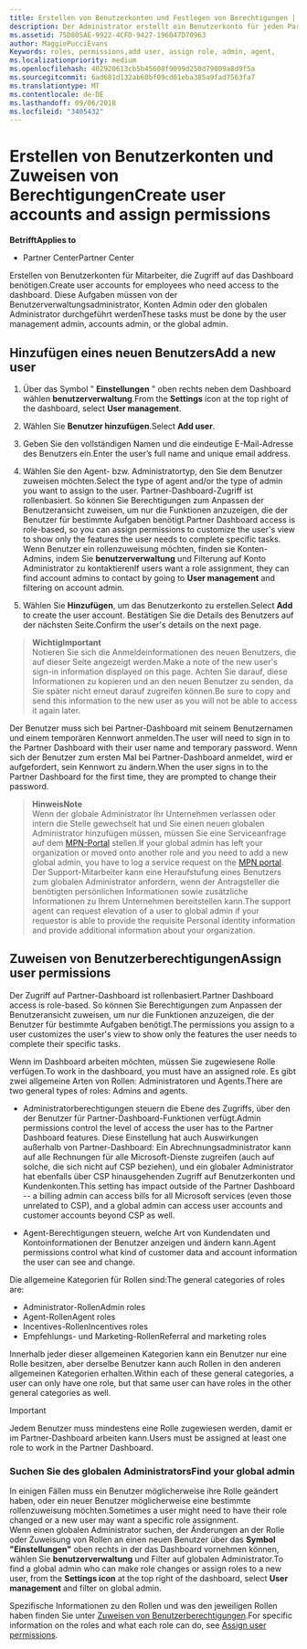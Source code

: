 ```yaml
---
title: Erstellen von Benutzerkonten und Festlegen von Berechtigungen | Partner Center
description: Der Administrator erstellt ein Benutzerkonto für jeden Partnermitarbeiter, der Zugriff auf Partner Center benötigt.
ms.assetid: 75D805AE-9922-4CFD-9427-196047D70963
author: MaggiePucciEvans
Keywords: roles, permissions,add user, assign role, admin, agent,
ms.localizationpriority: medium
ms.openlocfilehash: 402920613cb5b45608f9099d250d79809a8d9f5a
ms.sourcegitcommit: 6ad681d132ab60bf09cd01eba385a9fad7563fa7
ms.translationtype: MT
ms.contentlocale: de-DE
ms.lasthandoff: 09/06/2018
ms.locfileid: "3405432"
---
```

# <a name="create-user-accounts-and-assign-permissions"></a><span data-ttu-id="77e7d-103">Erstellen von Benutzerkonten und Zuweisen von Berechtigungen</span><span class="sxs-lookup"><span data-stu-id="77e7d-103">Create user accounts and assign permissions</span></span>

**<span data-ttu-id="77e7d-104">Betrifft</span><span class="sxs-lookup"><span data-stu-id="77e7d-104">Applies to</span></span>**

-  <span data-ttu-id="77e7d-105">Partner Center</span><span class="sxs-lookup"><span data-stu-id="77e7d-105">Partner Center</span></span>

<span data-ttu-id="77e7d-106">Erstellen von Benutzerkonten für Mitarbeiter, die Zugriff auf das Dashboard benötigen.</span><span class="sxs-lookup"><span data-stu-id="77e7d-106">Create user accounts for employees who need access to the dashboard.</span></span> <span data-ttu-id="77e7d-107">Diese Aufgaben müssen von der Benutzerverwaltungsadministrator, Konten Admin oder den globalen Administrator durchgeführt werden</span><span class="sxs-lookup"><span data-stu-id="77e7d-107">These tasks must be done by the user management admin, accounts admin, or the global admin.</span></span> 


## <a name="add-a-new-user"></a><span data-ttu-id="77e7d-108">Hinzufügen eines neuen Benutzers</span><span class="sxs-lookup"><span data-stu-id="77e7d-108">Add a new user</span></span>

1. <span data-ttu-id="77e7d-109">Über das Symbol " **Einstellungen** " oben rechts neben dem Dashboard wählen **benutzerverwaltung**.</span><span class="sxs-lookup"><span data-stu-id="77e7d-109">From the **Settings** icon at the top right of the dashboard, select **User management**.</span></span>

2.  <span data-ttu-id="77e7d-110">Wählen Sie **Benutzer hinzufügen**.</span><span class="sxs-lookup"><span data-stu-id="77e7d-110">Select **Add user**.</span></span>

3.  <span data-ttu-id="77e7d-111">Geben Sie den vollständigen Namen und die eindeutige E-Mail-Adresse des Benutzers ein.</span><span class="sxs-lookup"><span data-stu-id="77e7d-111">Enter the user’s full name and unique email address.</span></span>

4.  <span data-ttu-id="77e7d-112">Wählen Sie den Agent- bzw. Administratortyp, den Sie dem Benutzer zuweisen möchten.</span><span class="sxs-lookup"><span data-stu-id="77e7d-112">Select the type of agent and/or the type of admin you want to assign to the user.</span></span> <span data-ttu-id="77e7d-113">Partner-Dashboard-Zugriff ist rollenbasiert. So können Sie Berechtigungen zum Anpassen der Benutzeransicht zuweisen, um nur die Funktionen anzuzeigen, die der Benutzer für bestimmte Aufgaben benötigt.</span><span class="sxs-lookup"><span data-stu-id="77e7d-113">Partner Dashboard access is role-based, so you can assign permissions to customize the user's view to show only the features the user needs to complete specific tasks.</span></span>  <span data-ttu-id="77e7d-114">Wenn Benutzer ein rollenzuweisung möchten, finden sie Konten-Admins, indem Sie **benutzerverwaltung** und Filterung auf Konto Administrator zu kontaktieren</span><span class="sxs-lookup"><span data-stu-id="77e7d-114">If users want a role assignment, they can find account admins to contact by going to **User management** and filtering on account admin.</span></span>

5.  <span data-ttu-id="77e7d-115">Wählen Sie **Hinzufügen**, um das Benutzerkonto zu erstellen.</span><span class="sxs-lookup"><span data-stu-id="77e7d-115">Select **Add** to create the user account.</span></span> <span data-ttu-id="77e7d-116">Bestätigen Sie die Details des Benutzers auf der nächsten Seite.</span><span class="sxs-lookup"><span data-stu-id="77e7d-116">Confirm the user's details on the next page.</span></span>

>**<span data-ttu-id="77e7d-117">Wichtig</span><span class="sxs-lookup"><span data-stu-id="77e7d-117">Important</span></span>**<br>
<span data-ttu-id="77e7d-118">Notieren Sie sich die Anmeldeinformationen des neuen Benutzers, die auf dieser Seite angezeigt werden.</span><span class="sxs-lookup"><span data-stu-id="77e7d-118">Make a note of the new user's sign-in information displayed on this page.</span></span> <span data-ttu-id="77e7d-119">Achten Sie darauf, diese Informationen zu kopieren und an den neuen Benutzer zu senden, da Sie später nicht erneut darauf zugreifen können.</span><span class="sxs-lookup"><span data-stu-id="77e7d-119">Be sure to copy and send this information to the new user as you will not be able to access it again later.</span></span> 

<span data-ttu-id="77e7d-120">Der Benutzer muss sich bei Partner-Dashboard mit seinem Benutzernamen und einem temporären Kennwort anmelden.</span><span class="sxs-lookup"><span data-stu-id="77e7d-120">The user will need to sign in to the Partner Dashboard with their user name and temporary password.</span></span> <span data-ttu-id="77e7d-121">Wenn sich der Benutzer zum ersten Mal bei Partner-Dashboard anmeldet, wird er aufgefordert, sein Kennwort zu ändern.</span><span class="sxs-lookup"><span data-stu-id="77e7d-121">When the user signs in to the Partner Dashboard for the first time, they are prompted to change their password.</span></span> 

>**<span data-ttu-id="77e7d-122">Hinweis</span><span class="sxs-lookup"><span data-stu-id="77e7d-122">Note</span></span>**<br> <span data-ttu-id="77e7d-123">Wenn der globale Administrator Ihr Unternehmen verlassen oder intern die Stelle gewechselt hat und Sie einen neuen globalen Administrator hinzufügen müssen, müssen Sie eine Serviceanfrage auf dem [MPN-Portal](https://partner.microsoft.com/support) stellen.</span><span class="sxs-lookup"><span data-stu-id="77e7d-123">If your global admin has left your organization or moved onto another role and you need to add a new global admin, you have to log a service request on the [MPN portal](https://partner.microsoft.com/support).</span></span> <span data-ttu-id="77e7d-124">Der Support-Mitarbeiter kann eine Heraufstufung eines Benutzers zum globalen Administrator anfordern, wenn der Antragsteller die benötigten persönlichen Informationen sowie zusätzliche Informationen zu Ihrem Unternehmen bereitstellen kann.</span><span class="sxs-lookup"><span data-stu-id="77e7d-124">The support agent can request elevation of a user to global admin if your requestor is able to provide the requisite Personal identity information and provide additional information about your organization.</span></span>

## <a name="assign-user-permissions"></a><span data-ttu-id="77e7d-125">Zuweisen von Benutzerberechtigungen</span><span class="sxs-lookup"><span data-stu-id="77e7d-125">Assign user permissions</span></span>

<span data-ttu-id="77e7d-126">Der Zugriff auf Partner-Dashboard ist rollenbasiert.</span><span class="sxs-lookup"><span data-stu-id="77e7d-126">Partner Dashboard access is role-based.</span></span> <span data-ttu-id="77e7d-127">So können Sie Berechtigungen zum Anpassen der Benutzeransicht zuweisen, um nur die Funktionen anzuzeigen, die der Benutzer für bestimmte Aufgaben benötigt.</span><span class="sxs-lookup"><span data-stu-id="77e7d-127">The permissions you assign to a user customizes the user's view to show only the features the user needs to complete their specific tasks.</span></span> 

<span data-ttu-id="77e7d-128">Wenn im Dashboard arbeiten möchten, müssen Sie zugewiesene Rolle verfügen.</span><span class="sxs-lookup"><span data-stu-id="77e7d-128">To work in the dashboard, you must have an assigned role.</span></span>  <span data-ttu-id="77e7d-129">Es gibt zwei allgemeine Arten von Rollen: Administratoren und Agents.</span><span class="sxs-lookup"><span data-stu-id="77e7d-129">There are two general types of roles: Admins and agents.</span></span>

- <span data-ttu-id="77e7d-130">Administratorberechtigungen steuern die Ebene des Zugriffs, über den der Benutzer für Partner-Dashboard-Funktionen verfügt.</span><span class="sxs-lookup"><span data-stu-id="77e7d-130">Admin permissions control the level of access the user has to the Partner Dashboard features.</span></span> <span data-ttu-id="77e7d-131">Diese Einstellung hat auch Auswirkungen außerhalb von Partner-Dashboard: Ein Abrechnungsadministrator kann auf alle Rechnungen für alle Microsoft-Dienste zugreifen (auch auf solche, die sich nicht auf CSP beziehen), und ein globaler Administrator hat ebenfalls über CSP hinausgehenden Zugriff auf Benutzerkonten und Kundenkonten.</span><span class="sxs-lookup"><span data-stu-id="77e7d-131">This setting has impact outside of the Partner Dashboard -- a billing admin can access bills for all Microsoft services (even those unrelated to CSP), and a global admin can access user accounts and customer accounts beyond CSP as well.</span></span>

- <span data-ttu-id="77e7d-132">Agent-Berechtigungen steuern, welche Art von Kundendaten und Kontoinformationen der Benutzer anzeigen und ändern kann.</span><span class="sxs-lookup"><span data-stu-id="77e7d-132">Agent permissions control what kind of customer data and account information the user can see and change.</span></span>
    
<span data-ttu-id="77e7d-133">Die allgemeine Kategorien für Rollen sind:</span><span class="sxs-lookup"><span data-stu-id="77e7d-133">The general categories of roles are:</span></span> 
- <span data-ttu-id="77e7d-134">Administrator-Rollen</span><span class="sxs-lookup"><span data-stu-id="77e7d-134">Admin roles</span></span>
- <span data-ttu-id="77e7d-135">Agent-Rollen</span><span class="sxs-lookup"><span data-stu-id="77e7d-135">Agent roles</span></span>
- <span data-ttu-id="77e7d-136">Incentives-Rollen</span><span class="sxs-lookup"><span data-stu-id="77e7d-136">Incentives roles</span></span>
- <span data-ttu-id="77e7d-137">Empfehlungs- und Marketing-Rollen</span><span class="sxs-lookup"><span data-stu-id="77e7d-137">Referral and marketing roles</span></span>


<span data-ttu-id="77e7d-138">Innerhalb jeder dieser allgemeinen Kategorien kann ein Benutzer nur eine Rolle besitzen, aber derselbe Benutzer kann auch Rollen in den anderen allgemeinen Kategorien erhalten.</span><span class="sxs-lookup"><span data-stu-id="77e7d-138">Within each of these general categories, a user can only have one role, but that same user can have roles in the other general categories as well.</span></span> 

>[!Important]
><span data-ttu-id="77e7d-139">Jedem Benutzer muss mindestens eine Rolle zugewiesen werden, damit er im Partner-Dashboard arbeiten kann.</span><span class="sxs-lookup"><span data-stu-id="77e7d-139">Users must be assigned at least one role to work in the Partner Dashboard.</span></span>


### <a name="find-your-global-admin"></a><span data-ttu-id="77e7d-140">Suchen Sie des globalen Administrators</span><span class="sxs-lookup"><span data-stu-id="77e7d-140">Find your global admin</span></span>

<span data-ttu-id="77e7d-141">In einigen Fällen muss ein Benutzer möglicherweise ihre Rolle geändert haben, oder ein neuer Benutzer möglicherweise eine bestimmte rollenzuweisung möchten.</span><span class="sxs-lookup"><span data-stu-id="77e7d-141">Sometimes a user might need to have their role changed or a new user may want a specific role assignment.</span></span>  
<span data-ttu-id="77e7d-142">Wenn einen globalen Administrator suchen, der Änderungen an der Rolle oder Zuweisung von Rollen an einen neuen Benutzer über das **Symbol "Einstellungen"** oben rechts in der das Dashboard vornehmen können, wählen Sie **benutzerverwaltung** und Filter auf globalen Administrator.</span><span class="sxs-lookup"><span data-stu-id="77e7d-142">To find a global admin who can make role changes or assign roles to a new user, from the **Settings icon** at the top right of the dashboard, select **User management** and filter on global admin.</span></span> 

<span data-ttu-id="77e7d-143">Spezifische Informationen zu den Rollen und was den jeweiligen Rollen haben finden Sie unter [Zuweisen von Benutzerberechtigungen](permissions-overview.md).</span><span class="sxs-lookup"><span data-stu-id="77e7d-143">For specific information on the roles and what each role can do, see [Assign user permissions](permissions-overview.md).</span></span>





